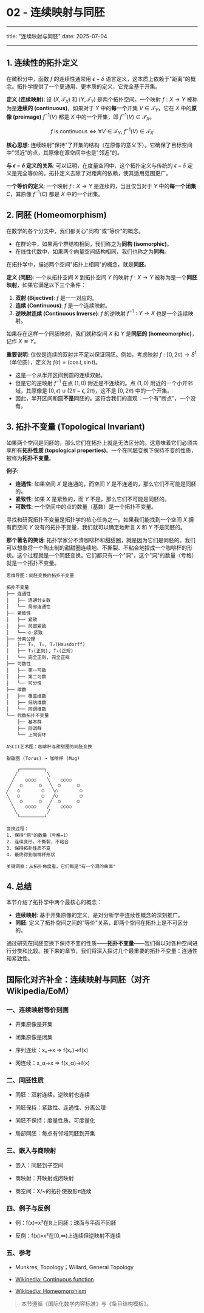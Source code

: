 # 02 - 连续映射与同胚

---

title: "连续映射与同胚"
date: 2025-07-04

---

## 1. 连续性的拓扑定义

在微积分中，函数 $f$ 的连续性通常用 $\epsilon-\delta$ 语言定义，这本质上依赖于"距离"的概念。拓扑学提供了一个更通用、更本质的定义，它完全基于开集。

**定义 (连续映射)**:
设 $(X, \mathcal{T}_X)$ 和 $(Y, \mathcal{T}_Y)$ 是两个拓扑空间。一个映射 $f: X \to Y$ 被称为是**连续的 (continuous)**，如果对于 $Y$ 中的**每一个**开集 $V \in \mathcal{T}_Y$，它在 $X$ 中的**原像 (preimage)** $f^{-1}(V)$ 都是 $X$ 中的一个开集，即 $f^{-1}(V) \in \mathcal{T}_X$。

$$ f \text{ is continuous} \iff \forall V \in \mathcal{T}_Y, \ f^{-1}(V) \in \mathcal{T}_X $$

**核心思想**: 连续映射"保持"了开集的结构（在原像的意义下）。它确保了目标空间中"邻近"的点，其原像在源空间中也是"邻近"的。

**与 $\epsilon-\delta$ 定义的关系**:
可以证明，在度量空间中，这个拓扑定义与传统的 $\epsilon-\delta$ 定义是完全等价的。拓扑定义去除了对距离的依赖，使其适用范围更广。

**一个等价的定义**:
一个映射 $f: X \to Y$ 是连续的，当且仅当对于 $Y$ 中的**每一个闭集** $C$，其原像 $f^{-1}(C)$ 都是 $X$ 中的一个闭集。

## 2. 同胚 (Homeomorphism)

在数学的各个分支中，我们都关心"同构"或"等价"的概念。

* 在群论中，如果两个群结构相同，我们称之为**同构 (isomorphic)**。
* 在线性代数中，如果两个向量空间结构相同，我们也称之为**同构**。

在拓扑学中，描述两个空间"拓扑上相同"的概念，就是**同胚**。

**定义 (同胚)**:
一个从拓扑空间 $X$ 到拓扑空间 $Y$ 的映射 $f: X \to Y$ 被称为是一个**同胚映射**，如果它满足以下三个条件：

1. **双射 (Bijective)**: $f$ 是一一对应的。
2. **连续 (Continuous)**: $f$ 是一个连续映射。
3. **逆映射连续 (Continuous Inverse)**: $f$ 的逆映射 $f^{-1}: Y \to X$ 也是一个连续映射。

如果存在这样一个同胚映射，我们就称空间 $X$ 和 $Y$ 是**同胚的 (homeomorphic)**，记作 $X \cong Y$。

**重要说明**:
仅仅是连续的双射并不足以保证同胚。例如，考虑映射 $f: [0, 2\pi) \to S^1$（单位圆），定义为 $f(t) = (\cos t, \sin t)$。

* 这是一个从半开区间到圆的连续双射。
* 但是它的逆映射 $f^{-1}$ 在点 $(1,0)$ 附近是不连续的。点 $(1,0)$ 附近的一个小开邻域，其原像是 $[0, \epsilon) \cup (2\pi-\epsilon, 2\pi)$，这不是 $[0, 2\pi)$ 中的一个开集。
* 因此，半开区间和圆**不是**同胚的。这符合我们的直观：一个有"断点"，一个没有。

## 3. 拓扑不变量 (Topological Invariant)

如果两个空间是同胚的，那么它们在拓扑上就是无法区分的。这意味着它们必须共享所有**拓扑性质 (topological properties)**。一个在同胚变换下保持不变的性质，被称为**拓扑不变量**。

**例子**:

* **连通性**: 如果空间 $X$ 是连通的，而空间 $Y$ 是不连通的，那么它们不可能是同胚的。
* **紧致性**: 如果 $X$ 是紧致的，而 $Y$ 不是，那么它们不可能是同胚的。
* **可数性**: 一个空间中的点的数量（基数）是一个拓扑不变量。

寻找和研究拓扑不变量是拓扑学的核心任务之一。如果我们能找到一个空间 $X$ 拥有而空间 $Y$ 没有的拓扑不变量，我们就可以确定地断言 $X$ 和 $Y$ 不是同胚的。

**那个著名的笑话**:
拓扑学家分不清咖啡杯和甜甜圈，就是因为它们是同胚的。我们可以想象将一个陶土制的甜甜圈连续地、不撕裂、不粘合地捏成一个咖啡杯的形状。这个过程就是一个同胚变换。它们都只有一个"洞"，这个"洞"的数量（亏格）就是一个拓扑不变量。

```text
思维导图：同胚变换的拓扑不变量

拓扑不变量
├── 连通性
│   ├── 连通分支数
│   └── 局部连通性
├── 紧致性
│   ├── 紧致
│   ├── 局部紧致
│   └── σ-紧致
├── 分离公理
│   ├── T₀, T₁, T₂(Hausdorff)
│   ├── T₃(正则), T₄(正规)
│   └── 完全正则, 完全正规
├── 可数性
│   ├── 第一可数
│   ├── 第二可数
│   └── 可分性
├── 维数
│   ├── 覆盖维数
│   ├── 归纳维数
│   └── 同调维数
└── 代数拓扑不变量
    ├── 基本群
    ├── 同调群
    └── 上同调环
```

```text
ASCII艺术图：咖啡杯与甜甜圈的同胚变换

甜甜圈 (Torus) → 咖啡杯 (Mug)

    ╭─────────╮
   ╱           ╲
  ╱    ○○○○    ╲    ○○○○
 ╱   ○      ○   ╲  ○      ○
╱   ○        ○   ╲○        ○
╲   ○        ○   ╱○        ○
 ╲   ○      ○   ╱  ○      ○
  ╲    ○○○○    ╱    ○○○○
   ╲           ╱
    ╰─────────╯

变换过程：
1. 保持"洞"的数量（亏格=1）
2. 连续变形，不撕裂、不粘合
3. 保持拓扑性质不变
4. 最终得到咖啡杯形状

关键洞察：从拓扑角度看，它们都是"有一个洞的曲面"
```

## 4. 总结

本节介绍了拓扑学中两个最核心的概念：

* **连续映射**: 基于开集原像的定义，是对分析学中连续性概念的深刻推广。
* **同胚**: 定义了拓扑空间之间的"等价"关系，即两个空间在拓扑上是不可区分的。

通过研究在同胚变换下保持不变的性质——**拓扑不变量**——我们得以对各种空间进行分类和比较。接下来的章节，我们将深入探讨几个最重要的拓扑不变量：连通性和紧致性。

## 国际化对齐补全：连续映射与同胚（对齐 Wikipedia/EoM）

### 一、连续映射等价刻画

* 开集原像是开集

* 闭集原像是闭集
* 序列连续：xₙ→x ⇒ f(xₙ)→f(x)
* 网连续：x_α→x ⇒ f(x_α)→f(x)

### 二、同胚性质

* 同胚：双射连续，逆映射也连续

* 同胚保持：紧致性、连通性、分离公理
* 同胚不保持：度量性质、可度量化
* 局部同胚：每点有邻域同胚到开集

### 三、嵌入与商映射

* 嵌入：同胚到子空间

* 商映射：开映射或闭映射
* 商空间：X/~的拓扑使投影π连续

### 四、例子与反例

* 例：f(x)=x³在ℝ上同胚；球面与平面不同胚

* 反例：f(x)=x²在[0,∞)上连续但逆映射不连续

### 五、参考

* Munkres, Topology；Willard, General Topology

* [Wikipedia: Continuous function](https://en.wikipedia.org/wiki/Continuous_function)
* [Wikipedia: Homeomorphism](https://en.wikipedia.org/wiki/Homeomorphism)

> 本节遵循《国际化数学内容标准》与《条目结构模板》。
